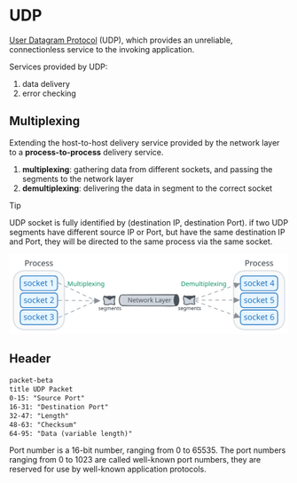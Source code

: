 # UDP

[User Datagram Protocol](https://datatracker.ietf.org/doc/html/rfc768) (UDP),
which provides an unreliable, connectionless service to the invoking application.

Services provided by UDP:

1. data delivery
2. error checking

## Multiplexing

Extending the host-to-host delivery service provided by the network layer to a **process-to-process** delivery service.

1. **multiplexing**: gathering data from different sockets, and passing the segments to the network layer
2. **demultiplexing**: delivering the data in segment to the correct socket

> [!TIP]
> UDP socket is fully identified by (destination IP, destination Port). if two UDP segments have different source IP or Port, but have the same destination IP and Port, they will be directed to the same process via the same socket.

![multiplexing](../imgs/network-udp-multiplexing.svg)

## Header

```mermaid
packet-beta
title UDP Packet
0-15: "Source Port"
16-31: "Destination Port"
32-47: "Length"
48-63: "Checksum"
64-95: "Data (variable length)"
```

Port number is a 16-bit number, ranging from 0 to 65535. The port numbers ranging from 0 to 1023 are called well-known port numbers, they are reserved for use by well-known application protocols.

